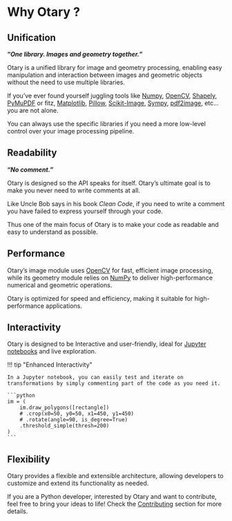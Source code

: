 # Why Otary ?

## Unification

**“*One library. Images and geometry together.*”**

Otary is a unified library for image and geometry processing, enabling easy manipulation and interaction between images and geometric objects without the need to use multiple libraries.

If you’ve ever found yourself juggling tools like [Numpy](https://numpy.org/), [OpenCV](https://opencv.org/),
[Shapely](https://shapely.readthedocs.io/), [PyMuPDF](https://pymupdf.readthedocs.io/) or fitz,
[Matplotlib](https://matplotlib.org/), [Pillow](https://pillow.readthedocs.io/),
[Scikit-Image](https://scikit-image.org/), [Sympy](https://sympy.org/), [pdf2image](https://pypi.org/project/pdf2image/), etc... you are not alone.

You can always use the specific libraries if you need a more low-level control over your image processing pipeline.

## Readability

**“*No comment.*”**

Otary is designed so the API speaks for itself. Otary’s ultimate goal is to make you never need to write comments at all.

Like Uncle Bob says in his book *Clean Code*, if you need to write a comment you have failed to express yourself through your code.

Thus one of the main focus of Otary is to make your code as readable and easy to understand as possible.

## Performance

Otary’s image module uses [OpenCV](https://opencv.org) for fast, efficient image processing, while its geometry module relies on [NumPy](https://numpy.org) to deliver high-performance numerical and geometric operations.

Otary is optimized for speed and efficiency, making it suitable for high-performance applications.

## Interactivity

Otary is designed to be Interactive and user-friendly, ideal for [Jupyter notebooks](https://jupyter.org) and live exploration.

!!! tip "Enhanced Interactivity"

    In a Jupyter notebook, you can easily test and iterate on transformations by simply commenting part of the code as you need it.

    ```python
    im = (
        im.draw_polygons([rectangle])
        # .crop(x0=50, y0=50, x1=450, y1=450)
        # .rotate(angle=90, is_degree=True)
        .threshold_simple(thresh=200)
    )
    ```

## Flexibility

Otary provides a flexible and extensible architecture, allowing developers to customize and extend its functionality as needed.

If you are a Python developer, interested by Otary and want to contribute, feel free to bring your ideas to life! Check the [Contributing](about/contributing.md) section for more details.
